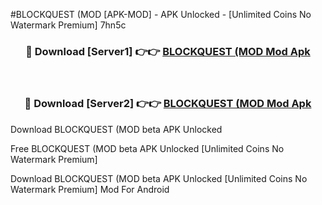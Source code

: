 #BLOCKQUEST (MOD [APK-MOD] - APK Unlocked - [Unlimited Coins No Watermark Premium] 7hn5c



<div align="center">

<h3>🔴 Download [Server1] 👉👉 <a href="https://momento.my/?title=BLOCKQUEST_(MOD">BLOCKQUEST (MOD Mod Apk</a></h3><br>

<h3>🔴 Download [Server2] 👉👉 <a href="https://momento.my/?title=BLOCKQUEST_(MOD">BLOCKQUEST (MOD Mod Apk</a></h3>
</div>



Download BLOCKQUEST (MOD beta APK Unlocked

Free BLOCKQUEST (MOD beta APK Unlocked [Unlimited Coins No Watermark Premium]

Download BLOCKQUEST (MOD beta APK Unlocked [Unlimited Coins No Watermark Premium] Mod For Android
